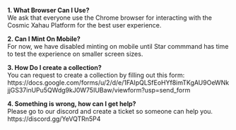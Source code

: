 
<p><b>1. What Browser Can I Use?</b><br>
We ask that everyone use the Chrome browser for interacting with the Cosmic Xahau Platform for the best user experience.
<p>
<b>2. Can I Mint On Mobile?</b><br>
For now, we have disabled minting on mobile until Star commmand has time to test the experience on smaller screen sizes.

<p><b>3. How Do I create a collection?</b><br>
You can request to create a collection by filling out this form: https://docs.google.com/forms/u/2/d/e/1FAIpQLSfEoHYf8imTKgAU9OeWNkjjGS37inUPu5QWdg9kJ0W75IUBaw/viewform?usp=send_form

<p><b>4. Something is wrong, how can I get help?</b><br>
Please go to our discord and create a ticket so someone can help you. https://discord.gg/YeVQTRn5P4
